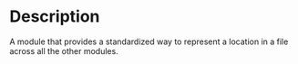# Description
A module that provides a standardized way to represent a location in a file across all the other modules.
